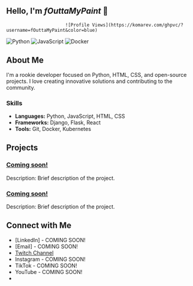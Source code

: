 ## Hello, I'm ***fOuttaMyPaint*** 👋

                          ![Profile Views](https://komarev.com/ghpvc/?username=fOuttaMyPaint&color=blue)


![Python](https://img.shields.io/badge/Python-3776AB?style=for-the-badge&logo=python&logoColor=white)
![JavaScript](https://img.shields.io/badge/JavaScript-F7DF1E?style=for-the-badge&logo=javascript&logoColor=black)
![Docker](https://img.shields.io/badge/Docker-2496ED?style=for-the-badge&logo=docker&logoColor=white)

## About Me

I'm a rookie developer focused on Python, HTML, CSS, and open-source projects. I love creating innovative solutions and contributing to the community.

### Skills

- **Languages:** Python, JavaScript, HTML, CSS
- **Frameworks:** Django, Flask, React
- **Tools:** Git, Docker, Kubernetes

## Projects

### [Coming soon!](link-to-project)
Description: Brief description of the project.

### [Coming soon!](link-to-project)
Description: Brief description of the project.

## Connect with Me

- [LinkedIn] - COMING SOON!
- [Email] - COMING SOON!
- [Twitch Channel](www.twitch.tv/fOuttaMyPaint)
- Instagram - COMING SOON!
- TikTok - COMING SOON!
- YouTube - COMING SOON!
- 
